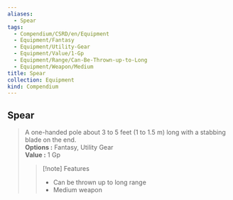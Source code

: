 ```yaml
---
aliases:
  - Spear
tags:
  - Compendium/CSRD/en/Equipment
  - Equipment/Fantasy
  - Equipment/Utility-Gear
  - Equipment/Value/1-Gp
  - Equipment/Range/Can-Be-Thrown-up-to-Long
  - Equipment/Weapon/Medium
title: Spear
collection: Equipment
kind: Compendium
---
```

## Spear  
  
>A one-handed pole about 3 to 5 feet (1 to 1.5 m) long with a stabbing blade on the end.  
> **Options :** Fantasy, Utility Gear  
> **Value :** 1 Gp  
>>[!note] Features  
>> - Can be thrown up to long range  
>> - Medium weapon